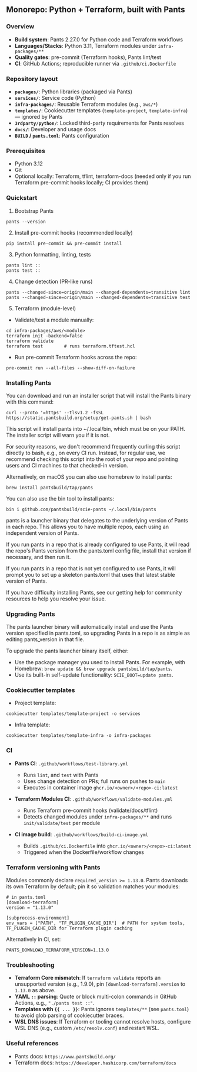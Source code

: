 ## Monorepo: Python + Terraform, built with Pants

### Overview
- **Build system**: Pants 2.27.0 for Python code and Terraform workflows
- **Languages/Stacks**: Python 3.11, Terraform modules under `infra-packages/**`
- **Quality gates**: pre-commit (Terraform hooks), Pants lint/test
- **CI**: GitHub Actions; reproducible runner via `.github/ci.Dockerfile`

### Repository layout
- **`packages/`**: Python libraries (packaged via Pants)
- **`services/`**: Service code (Python)
- **`infra-packages/`**: Reusable Terraform modules (e.g., `aws/*`)
- **`templates/`**: Cookiecutter templates (`template-project`, `template-infra`) — ignored by Pants
- **`3rdparty/python/`**: Locked third-party requirements for Pants resolves
- **`docs/`**: Developer and usage docs
- **`BUILD` / `pants.toml`**: Pants configuration

### Prerequisites
- Python 3.12
- Git
- Optional locally: Terraform, tflint, terraform-docs (needed only if you run Terraform pre-commit hooks locally; CI provides them)

### Quickstart
1) Bootstrap Pants
```
pants --version
```

2) Install pre-commit hooks (recommended locally)
```
pip install pre-commit && pre-commit install
```

3) Python formatting, linting, tests
```
pants lint ::
pants test ::
```

4) Change detection (PR-like runs)
```
pants --changed-since=origin/main --changed-dependents=transitive lint
pants --changed-since=origin/main --changed-dependents=transitive test
```

5) Terraform (module-level)
- Validate/test a module manually:
```
cd infra-packages/aws/<module>
terraform init -backend=false
terraform validate
terraform test        # runs terraform.tftest.hcl
```
- Run pre-commit Terraform hooks across the repo:
```
pre-commit run --all-files --show-diff-on-failure
```

### Installing Pants
You can download and run an installer script that will install the Pants binary with this command:

```
curl --proto '=https' --tlsv1.2 -fsSL https://static.pantsbuild.org/setup/get-pants.sh | bash
```

This script will install pants into ~/.local/bin, which must be on your PATH. The installer script will warn you if it is not.

For security reasons, we don't recommend frequently curling this script directly to bash, e.g., on every CI run. Instead, for regular use, we recommend checking this script into the root of your repo and pointing users and CI machines to that checked-in version.

Alternatively, on macOS you can also use homebrew to install pants:

```
brew install pantsbuild/tap/pants
```

You can also use the bin tool to install pants:

```
bin i github.com/pantsbuild/scie-pants ~/.local/bin/pants
```

pants is a launcher binary that delegates to the underlying version of Pants in each repo. This allows you to have multiple repos, each using an independent version of Pants.

If you run pants in a repo that is already configured to use Pants, it will read the repo's Pants version from the pants.toml config file, install that version if necessary, and then run it.

If you run pants in a repo that is not yet configured to use Pants, it will prompt you to set up a skeleton pants.toml that uses that latest stable version of Pants.

If you have difficulty installing Pants, see our getting help for community resources to help you resolve your issue.

### Upgrading Pants
The pants launcher binary will automatically install and use the Pants version specified in pants.toml, so upgrading Pants in a repo is as simple as editing pants_version in that file.

To upgrade the pants launcher binary itself, either:

- Use the package manager you used to install Pants. For example, with Homebrew: `brew update && brew upgrade pantsbuild/tap/pants`.
- Use its built-in self-update functionality: `SCIE_BOOT=update pants`.

### Cookiecutter templates
- Project template:
```
cookiecutter templates/template-project -o services
```
- Infra template:
```
cookiecutter templates/template-infra -o infra-packages
```

### CI
- **Pants CI**: `.github/workflows/test-library.yml`
  - Runs `lint`, and `test` with Pants
  - Uses change detection on PRs; full runs on pushes to `main`
  - Executes in container image `ghcr.io/<owner>/<repo>-ci:latest`

- **Terraform Modules CI**: `.github/workflows/validate-modules.yml`
  - Runs Terraform pre-commit hooks (validate/docs/tflint)
  - Detects changed modules under `infra-packages/**` and runs `init/validate/test` per module

- **CI image build**: `.github/workflows/build-ci-image.yml`
  - Builds `.github/ci.Dockerfile` into `ghcr.io/<owner>/<repo>-ci:latest`
  - Triggered when the Dockerfile/workflow changes

### Terraform versioning with Pants
Modules commonly declare `required_version >= 1.13.0`. Pants downloads its own Terraform by default; pin it so validation matches your modules:
```
# in pants.toml
[download-terraform]
version = "1.13.0"

[subprocess-environment]
env_vars = ["PATH", "TF_PLUGIN_CACHE_DIR"]  # PATH for system tools, TF_PLUGIN_CACHE_DIR for Terraform plugin caching
```
Alternatively in CI, set:
```
PANTS_DOWNLOAD_TERRAFORM_VERSION=1.13.0
```

### Troubleshooting
- **Terraform Core mismatch**: If `terraform validate` reports an unsupported version (e.g., 1.9.0), pin `[download-terraform].version` to `1.13.0` as above.
- **YAML `::` parsing**: Quote or block multi-colon commands in GitHub Actions, e.g., `"./pants test ::"`.
- **Templates with `{{ ... }}`**: Pants ignores `templates/**` (see `pants.toml`) to avoid glob parsing of cookiecutter braces.
- **WSL DNS issues**: If Terraform or tooling cannot resolve hosts, configure WSL DNS (e.g., custom `/etc/resolv.conf`) and restart WSL.

### Useful references
- Pants docs: `https://www.pantsbuild.org/`
- Terraform docs: `https://developer.hashicorp.com/terraform/docs`
